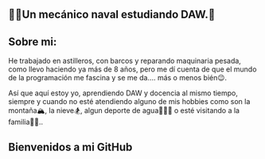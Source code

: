 ## 🚢🔧Un mecánico naval estudiando DAW.🔭
<html>
  <body>
  <article>
  <h1>Sobre mi:</h1>
  <p>He trabajado en astilleros, con barcos y reparando maquinaria pesada, como llevo haciendo ya más de 8 años, pero me dí cuenta de que el mundo de la programación me fascina y se me da.... más o menos bién😉.</p>
  <p>Así que aquí estoy yo, aprendiendo DAW y docencia al mismo tiempo, siempre y cuando no esté atendiendo alguno de mis hobbies como son la montaña🏔️, la nieve🏂, algun deporte de agua🚤🏄‍♂️ o esté visitando a la familia👩‍🦳..</p>  
  <h2>Bienvenidos a mi GitHub</h2>
  </body>
</html>

<!--
**EfrenGutierrez/EfrenGutierrez** is a ✨ _special_ ✨ repository because its `README.md` (this file) appears on your GitHub profile.

Here are some ideas to get you started:

- 🔭 I’m currently working on ...
- 🌱 I’m currently learning ...
- 👯 I’m looking to collaborate on ...
- 🤔 I’m looking for help with ...
- 💬 Ask me about ...
- 📫 How to reach me: ...
- 😄 Pronouns: ...
- ⚡ Fun fact: ...
-->
